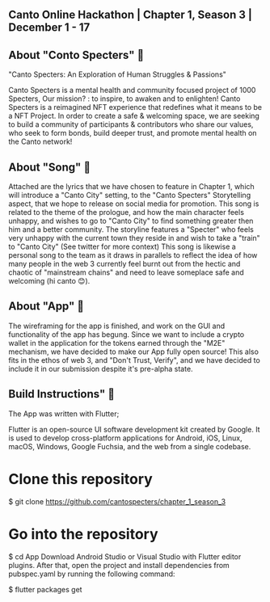## Canto Online Hackathon | Chapter 1, Season 3 | December 1 - 17

## **About "Conto Specters" 👻**

"Canto Specters: An Exploration of Human Struggles & Passions"

Canto Specters is a mental health and community focused project of 1000 Specters,
Our mission? : to inspire, to awaken and to enlighten!
Canto Specters is a reimagined NFT experience that redefines what it means to be a NFT Project.
In order to create a safe & welcoming space, we are seeking to build a community of participants & contributors who share our values, 
who seek to form bonds, build deeper trust, and promote mental health on the Canto network!


## **About "Song" 🎵**

Attached are the lyrics that we have chosen to feature in Chapter 1, which will introduce a "Canto City" setting, to the "Canto Specters" Storytelling aspect,
that we hope to release on social media for promotion. 
This song is related to the theme of the prologue, and how the main character feels unhappy, and wishes to go to "Canto City" to find something greater then him and a better community.
The storyline features a "Specter" who feels very unhappy with the current town they reside in and wish to take a "train" to "Canto City" (See twitter for more context)
This song is likewise a personal song to the team as it draws in parallels to reflect the idea of how many people in the web 3 currently feel burnt out from the hectic and chaotic of "mainstream chains" and need to leave someplace safe and welcoming (hi canto 😊). 


## **About "App" 📱**

The wireframing for the app is finished, and work on the GUI and functionality of the app has begung. 
Since we want to include a crypto wallet in the application for the tokens earned through the "M2E" mechanism, we have decided to make our App fully open source!
This also fits in the ethos of web 3, and "Don't Trust, Verify", and we have decided to include it in our submission despite it's pre-alpha state.

## **Build Instructions" 📱**
The App was written with Flutter;

Flutter is an open-source UI software development kit created by Google. It is used to develop cross-platform applications for Android, iOS, Linux, macOS, Windows, Google Fuchsia, and the web from a single codebase. 



# Clone this repository
$ git clone https://github.com/cantospecters/chapter_1_season_3

# Go into the repository
$ cd App
Download Android Studio or Visual Studio with Flutter editor plugins. After that, open the project and install dependencies from pubspec.yaml by running the following command:

$ flutter packages get
